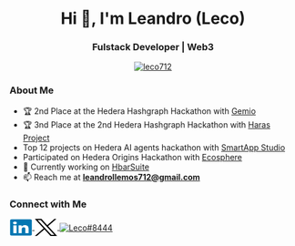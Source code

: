 <h1 align="center">Hi 👋, I'm Leandro (Leco)</h1>
<h3 align="center">Fulstack Developer | Web3 </h3>

<p align="center">
  <a href="https://twitter.com/leco712" target="blank">
    <img src="https://img.shields.io/twitter/follow/leco712?logo=twitter&style=for-the-badge" alt="leco712" />
  </a>
</p>

### About Me
- 🏆 2nd Place at the Hedera Hashgraph Hackathon with [Gemio](https://hbarsuite.app)
- 🏆 3nd Place at the 2nd Hedera Hashgraph Hackathon with [Haras Project](https://hbarsuite.app)
- Top 12 projects on Hedera AI agents hackathon with [SmartApp Studio](https://dorahacks.io/buidl/26122)
- Participated on Hedera Origins Hackathon with [Ecosphere](https://dorahacks.io/buidl/29180)
- 🔭 Currently working on [HbarSuite](https://hbarsuite.app)
- 📫 Reach me at **leandrollemos712@gmail.com**

### Connect with Me
<p align="left">
  <a href="https://linkedin.com/in/leandrolourencolemos" target="blank">
    <img align="center" src="https://raw.githubusercontent.com/devicons/devicon/master/icons/linkedin/linkedin-original.svg" alt="leandrolourencolemos" height="30" width="40" />
  </a>
  <a href="https://twitter.com/leco712" target="blank">
    <img align="center" src="https://raw.githubusercontent.com/devicons/devicon/master/icons/twitter/twitter-original.svg" alt="leco712" height="30" width="40" />
  </a>
  <a href="https://discord.gg/Leco#8444" target="blank">
    <img align="center" src="https://raw.githubusercontent.com/devicons/devicon/master/icons/discord/discord-original.svg" alt="Leco#8444" height="30" width="40" />
  </a>
</p>
